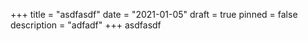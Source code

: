 +++
title = "asdfasdf"
date = "2021-01-05"
draft = true
pinned = false
description = "adfadf"
+++
asdfasdf